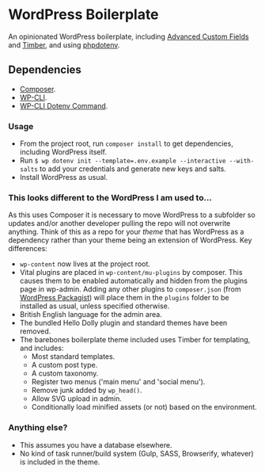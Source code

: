 # WordPress Boilerplate

An opinionated WordPress boilerplate, including [Advanced Custom Fields](https://www.advancedcustomfields.com/) and [Timber](https://upstatement.com/timber/), and using [phpdotenv](https://github.com/vlucas/phpdotenv).


## Dependencies

* [Composer](https://getcomposer.org/download/).
* [WP-CLI](http://wp-cli.org/).
* [WP-CLI Dotenv Command](https://github.com/aaemnnosttv/wp-cli-dotenv-command).


### Usage
* From the project root, run `composer install` to get dependencies, including WordPress itself.
* Run `$ wp dotenv init --template=.env.example --interactive --with-salts` to add your credentials and generate new keys and salts.
* Install WordPress as usual.


### This looks different to the WordPress I am used to...
As this uses Composer it is necessary to move WordPress to a subfolder so updates and/or another developer pulling the repo will not overwrite anything. Think of this as a repo for your _theme_ that has WordPress as a dependency rather than your theme being an extension of WordPress. Key differences:

* `wp-content` now lives at the project root.
* Vital plugins are placed in `wp-content/mu-plugins` by composer. This causes them to be enabled automatically and hidden from the plugins page in wp-admin. Adding any other plugins to `composer.json` (from [WordPress Packagist](https://wpackagist.org/)) will place them in the `plugins` folder to be installed as usual, unless specified otherwise.
* British English language for the admin area.
* The bundled Hello Dolly plugin and standard themes have been removed.
* The barebones boilerplate theme included uses Timber for templating, and includes:
  * Most standard templates.
  * A custom post type.
  * A custom taxonomy.
  * Register two menus ('main menu' and 'social menu').
  * Remove junk added by `wp_head()`.
  * Allow SVG upload in admin.
  * Conditionally load minified assets (or not) based on the environment.


### Anything else?
* This assumes you have a database elsewhere.
* No kind of task runner/build system (Gulp, SASS, Browserify, whatever) is included in the theme.
